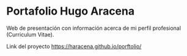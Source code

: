 # Portafolio Hugo Aracena
Web de presentación con información acerca de mi perfil profesional (Curriculum Vitae).

Link del proyecto https://haracena.github.io/porftolio/
